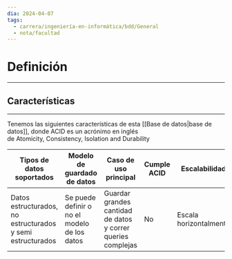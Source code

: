 ```yaml
---
dia: 2024-04-07
tags:
  - carrera/ingeniería-en-informática/bdd/General
  - nota/facultad
---
```

# Definición
---


## Características
---
Tenemos las siguientes características de esta [[Base de datos|base de datos]], donde ACID es un acrónimo en inglés de Atomicity, Consistency, Isolation and Durability

| Tipos de datos soportados                                  | Modelo de guardado de datos                  | Caso de uso principal                                        | Cumple ACID | Escalabilidad          |
| ---------------------------------------------------------- | -------------------------------------------- | ------------------------------------------------------------ | ----------- | ---------------------- |
| Datos estructurados, no estructurados y semi estructurados | Se puede definir o no el modelo de los datos | Guardar grandes cantidad de datos y correr queries complejas | No          | Escala horizontalmente |